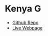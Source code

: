 # Kenya G

- [Github Repo]()
- [Live Webpage](https://glitchywatermelon.github.io/Kenya-G-FP.github.io/)
